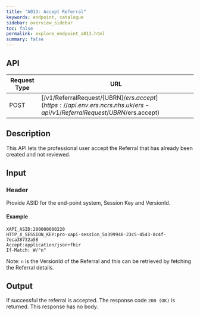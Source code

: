 ```yaml
---
title: "A013: Accept Referral"
keywords: endpoint, catalogue
sidebar: overview_sidebar
toc: false
permalink: explore_endpoint_a013.html
summary: false
---
```


## API

| Request Type | URL |
| -------------| --- |
| POST | [/v1/ReferralRequest/{UBRN}/$ers.accept](https://api.{env}.ers.ncrs.nhs.uk/ers-api/v1/ReferralRequest/{UBRN}/$ers.accept)

## Description
This API lets the professional user accept the Referral that has already been created and not reviewed.

## Input

### Header
Provide ASID for the end-point system, Session Key and VersionId.

#### Example
```http
XAPI_ASID:200000000220
HTTP_X_SESSION_KEY:pro-xapi-session_5a399946-23c5-4543-8c4f-7eca38732a58
Accept:application/json+fhir
If-Match: W/"n"
```

Note: `n` is the VersionId of the Referral and this can be retrieved by fetching the Referral details.

## Output
If successful the referral is accepted. The response code `200 (OK)` is returned. This response has no body.

<!--## Code Sample
Refer to the `API Client Demonstrator tool` source code.-->
